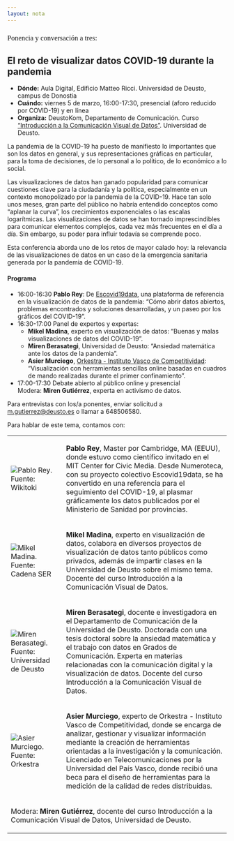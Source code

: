 ```yaml
---
layout: nota
---
```


<h3 style="font-family: 'Playfair Display', Georgia, serif; font-weight: normal;text-transform:none;">Ponencia y conversación a tres:</h3>
<h2> El reto de visualizar datos COVID-19 durante la pandemia</h2>

<div class="nota" markdown="1">

- **Dónde:** Aula Digital, Edificio Matteo Ricci. Universidad de Deusto, campus de Donostia
- **Cuándo:** viernes 5 de marzo, 16:00-17:30, presencial (aforo reducido por COVID-19) y en línea
- **Organiza:** DeustoKom, Departamento de Comunicación. Curso [“Introducción a la Comunicación Visual de Datos”](https://www.deusto.es/cs/Satellite/deusto/en/masters/studies-masters/curso-de-introduccion-a-la-comunicacion-visual-de-datos/programa). Universidad de Deusto.

La pandemia de la COVID-19 ha puesto de manifiesto lo importantes que son los datos en general, y sus representaciones gráficas en particular, para la toma de decisiones, de lo personal a lo político, de lo económico a lo social.

Las visualizaciones de datos han ganado popularidad para comunicar cuestiones clave para la ciudadanía y la política, especialmente en un contexto monopolizado por la pandemia de la COVID-19. Hace tan solo unos meses, gran parte del público no habría entendido conceptos como “aplanar la curva”, los crecimientos exponenciales o las escalas logarítmicas. Las visualizaciones de datos se han tornado imprescindibles para comunicar elementos complejos, cada vez más frecuentes en el día a día. Sin embargo, su poder para influir todavía se comprende poco.

Esta conferencia aborda uno de los retos de mayor calado hoy: la relevancia de las visualizaciones de datos en un caso de la emergencia sanitaria generada por la pandemia de COVID-19.

#### Programa

- 16:00-16:30 **Pablo Rey**: De [Escovid19data](https://lab.montera34.com/covid19/), una plataforma de referencia en la visualización de datos de la pandemia: “Cómo abrir datos abiertos, problemas encontrados y soluciones desarrolladas, y un paseo por los gráficos del COVID-19”.
- 16:30-17:00 Panel de expertos y expertas:
    + **Mikel Madina**, experto en visualización de datos: “Buenas y malas visualizaciones de datos del COVID-19”.
    + **Miren Berasategi**, Universidad de Deusto: “Ansiedad matemática ante los datos de la pandemia”.
    + **Asier Murciego**, [Orkestra - Instituto Vasco de Competitividad](https://www.orkestra.deusto.es/): “Visualización con herramientas sencillas online basadas en cuadros de mando realizadas durante el primer confinamiento”.
- 17:00-17:30 Debate abierto al público online y presencial  
  Modera: **Miren Gutiérrez**, experta en activismo de datos.

Para entrevistas con los/a ponentes, enviar solicitud a m.gutierrez@deusto.es o llamar a 648506580.

Para hablar de este tema, contamos con:

<table><tr><td>

![Pablo Rey. Fuente: [Wikitoki](https://wikitoki.org/entidad/pablo/)](/RatosConDatos/img/team/pablo-rey.jpg)

</td><td>

**Pablo Rey**, Master por Cambridge, MA (EEUU), donde estuvo como científico invitado en el MIT Center for Civic Media. Desde Numeroteca, con su proyecto colectivo Escovid19data, se ha convertido en una referencia para el seguimiento del COVID-19, al plasmar gráficamente los datos publicados por el Ministerio de Sanidad por provincias.

</td></tr><tr><td>

![Mikel Madina. Fuente: [Cadena SER](https://cadenaser.com/emisora/2016/09/30/radio_bilbao/1475232847_442984.html)](/RatosConDatos/img/team/mikel-madina.jpg)

</td><td>
 
**Mikel Madina**, experto en visualización de datos, colabora en diversos proyectos de visualización de datos tanto públicos como privados, además de impartir clases en la Universidad de Deusto sobre el mismo tema. Docente del curso Introducción a la Comunicación Visual de Datos.

</td></tr><tr><td>

![Miren Berasategi. Fuente: [Universidad de Deusto](https://miren.bz/deusto/)](/RatosConDatos/img/team/miren-berasategi.jpg)

</td><td>

**Miren Berasategi**, docente e investigadora en el Departamento de Comunicación de la Universidad de Deusto. Doctorada con una tesis doctoral sobre la ansiedad matemática y el trabajo con datos en Grados de Comunicación. Experta en materias relacionadas con la comunicación digital y la visualización de datos. Docente del curso Introducción a la Comunicación Visual de Datos.

</td></tr><tr><td>

![Asier Murciego. Fuente: [Orkestra](https://www.orkestra.deusto.es/en/about-orkestra/team/424-asier-murciego-en)](/RatosConDatos/img/team/asier-murciego.jpg)

</td><td>

**Asier Murciego**,  experto de Orkestra - Instituto Vasco de Competitividad, donde se encarga de analizar, gestionar y visualizar información mediante la creación de herramientas orientadas a la investigación y la comunicación. Licenciado en Telecomunicaciones por la Universidad del País Vasco, donde recibió una beca para el diseño de herramientas para la medición de la calidad de redes distribuidas.

</td></tr><tr><td colspan="2">

Modera: **Miren Gutiérrez**, docente del curso Introducción a la Comunicación Visual de Datos, Universidad de Deusto.

</td></tr></table>

</div>
